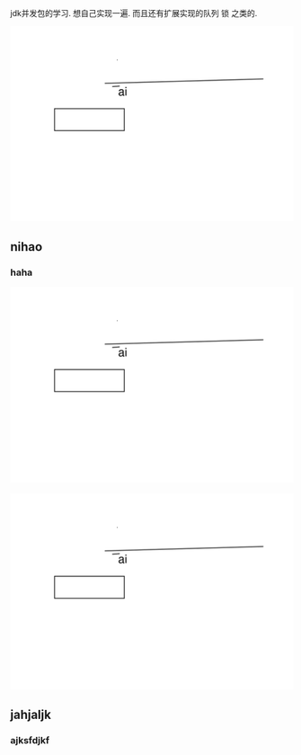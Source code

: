 jdk并发包的学习. 想自己实现一遍. 而且还有扩展实现的队列 锁 之类的.

<img src="method-draw-image.svg">
</div>
<br/>
<h2>nihao
<h3>haha

![Alt text](./method-draw-image.svg)

<img src="./method-draw-image.svg">



## jahjaljk
### ajksfdjkf